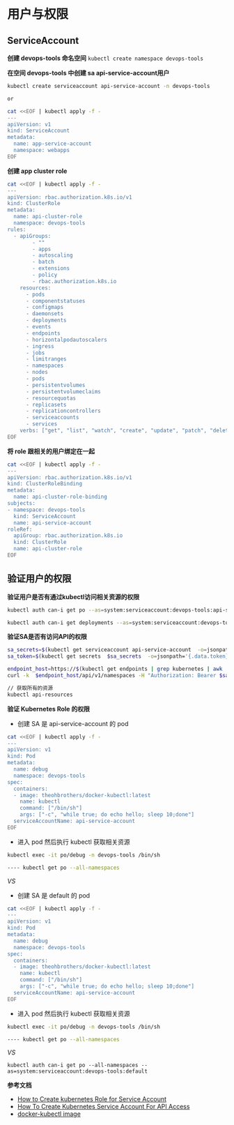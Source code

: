 # 用户与权限

## ServiceAccount

**创建 devops-tools 命名空间**
`
kubectl create namespace devops-tools
`

**在空间 devops-tools 中创建 sa api-service-account用户**
```bash
kubectl create serviceaccount api-service-account -n devops-tools

or

cat <<EOF | kubectl apply -f -
---
apiVersion: v1
kind: ServiceAccount
metadata:
  name: app-service-account
  namespace: webapps
EOF
```

**创建 app cluster role**

```bash
cat <<EOF | kubectl apply -f -
---
apiVersion: rbac.authorization.k8s.io/v1
kind: ClusterRole
metadata:
  name: api-cluster-role
  namespace: devops-tools
rules:
  - apiGroups:
        - ""
        - apps
        - autoscaling
        - batch
        - extensions
        - policy
        - rbac.authorization.k8s.io
    resources:
      - pods
      - componentstatuses
      - configmaps
      - daemonsets
      - deployments
      - events
      - endpoints
      - horizontalpodautoscalers
      - ingress
      - jobs
      - limitranges
      - namespaces
      - nodes
      - pods
      - persistentvolumes
      - persistentvolumeclaims
      - resourcequotas
      - replicasets
      - replicationcontrollers
      - serviceaccounts
      - services
    verbs: ["get", "list", "watch", "create", "update", "patch", "delete"]
EOF
```

**将 role 跟相关的用户绑定在一起**
```bash
cat <<EOF | kubectl apply -f -
---
apiVersion: rbac.authorization.k8s.io/v1
kind: ClusterRoleBinding
metadata:
  name: api-cluster-role-binding
subjects:
- namespace: devops-tools 
  kind: ServiceAccount
  name: api-service-account 
roleRef:
  apiGroup: rbac.authorization.k8s.io
  kind: ClusterRole
  name: api-cluster-role 
EOF
```

## 验证用户的权限

**验证用户是否有通过kubectl访问相关资源的权限**
```bash
kubectl auth can-i get po --as=system:serviceaccount:devops-tools:api-service-account

kubectl auth can-i get deployments --as=system:serviceaccount:devops-tools:api-service-account
```

**验证SA是否有访问API的权限**
```bash
sa_secrets=$(kubectl get serviceaccount api-service-account  -o=jsonpath='{.secrets[0].name}' -n devops-tools)
sa_token=$(kubectl get secrets  $sa_secrets  -o=jsonpath='{.data.token}' -n devops-tools | base64 -d)

endpoint_host=https://$(kubectl get endpoints | grep kubernetes | awk '{print $2}')
curl -k  $endpoint_host/api/v1/namespaces -H "Authorization: Bearer $sa_token"

// 获取所有的资源
kubectl api-resources
```

**验证 Kubernetes Role 的权限**

- 创建 SA 是 api-service-account 的 pod
```bash
cat <<EOF | kubectl apply -f -
---
apiVersion: v1
kind: Pod
metadata:
  name: debug
  namespace: devops-tools
spec:
  containers:
  - image: theohbrothers/docker-kubectl:latest
    name: kubectl
    command: ["/bin/sh"]
    args: ["-c", "while true; do echo hello; sleep 10;done"]
  serviceAccountName: api-service-account
EOF
```

- 进入 pod 然后执行 kubectl 获取相关资源
  
```bash
kubectl exec -it po/debug -n devops-tools /bin/sh

---- kubectl get po --all-namespaces
```

*VS*

- 创建 SA 是 default 的 pod
```bash
cat <<EOF | kubectl apply -f -
---
apiVersion: v1
kind: Pod
metadata:
  name: debug
  namespace: devops-tools
spec:
  containers:
  - image: theohbrothers/docker-kubectl:latest
    name: kubectl
    command: ["/bin/sh"]
    args: ["-c", "while true; do echo hello; sleep 10;done"]
  serviceAccountName: api-service-account
EOF
```

- 进入 pod 然后执行 kubectl 获取相关资源
  
```bash
kubectl exec -it po/debug -n devops-tools /bin/sh

---- kubectl get po --all-namespaces
```

*VS*

`
kubectl auth can-i get po --all-namespaces --as=system:serviceaccount:devops-tools:default
`


**参考文档**
- [How to Create kubernetes Role for Service Account](https://devopscube.com/create-kubernetes-role/)
- [How To Create Kubernetes Service Account For API Access](https://devopscube.com/kubernetes-api-access-service-account/)
- [docker-kubectl image](https://hub.docker.com/r/theohbrothers/docker-kubectl)